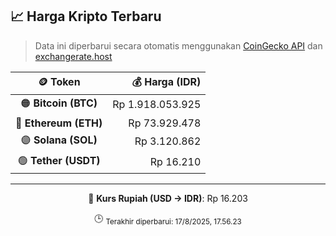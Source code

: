 

<!-- HARGA_KRIPTO -->
## 📈 Harga Kripto Terbaru

> Data ini diperbarui secara otomatis menggunakan [CoinGecko API](https://www.coingecko.com/) dan [exchangerate.host](https://exchangerate.host/)

<div align="center">

| 🪙 Token | 💰 Harga (IDR) |
|:------:|---------------:|
| 🟠 **Bitcoin (BTC)**   | Rp 1.918.053.925 |
| 🔵 **Ethereum (ETH)**  | Rp 73.929.478 |
| 🟣 **Solana (SOL)**    | Rp 3.120.862 |
| 🟢 **Tether (USDT)**   | Rp 16.210 |

---

💱 **Kurs Rupiah (USD → IDR)**: Rp 16.203

🕒 <sub>Terakhir diperbarui: 17/8/2025, 17.56.23</sub>

</div>
<!-- /HARGA_KRIPTO -->